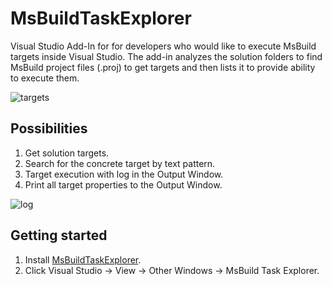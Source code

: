 # MsBuildTaskExplorer
Visual Studio Add-In for for developers who would like to execute MsBuild targets inside Visual Studio.
The add-in analyzes the solution folders to find MsBuild project files (.proj) to get targets and then lists it to provide ability to execute them.

![targets](http://i.imgur.com/1BCuNKo.png)

## Possibilities
1. Get solution targets.
2. Search for the concrete target by text pattern.
3. Target execution with log in the Output Window.
4. Print all target properties to the Output Window.

![log](http://i.imgur.com/b2J7mo7.png)

## Getting started
1. Install [MsBuildTaskExplorer](https://marketplace.visualstudio.com/items?itemName=saaseev.MsBuildTaskExplorer).
2. Click Visual Studio -> View -> Other Windows -> MsBuild Task Explorer.
